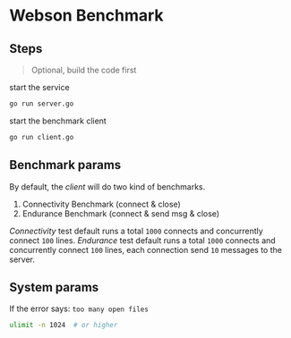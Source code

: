 # Webson Benchmark

## Steps

> Optional, build the code first

start the service

```bash
go run server.go 
```

start the benchmark client

```bash
go run client.go
```

## Benchmark params

By default, the *client* will do two kind of benchmarks.

1. Connectivity Benchmark (connect & close)
2. Endurance Benchmark (connect & send msg & close)

*Connectivity* test default runs a total `1000` connects and concurrently connect `100` lines.
*Endurance* test default runs a total `1000` connects and concurrently connect `100` lines, each connection send `10` messages to the server.

## System params

If the error says: `too many open files`

```bash
ulimit -n 1024  # or higher
```
